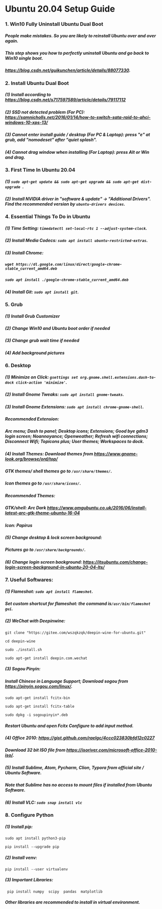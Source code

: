 # Ubuntu 20.04 Setup Guide



### 1. Win10 Fully Uninstall Ubuntu Dual Boot

##### People make mistakes. So you are likely to reinstall Ubuntu over and over again. 

##### This step shows you how to perfectly uninstall Ubuntu and go back to Win10 single boot.

##### https://blog.csdn.net/guikunchen/article/details/88077330.



### 2. Install Ubuntu Dual Boot

##### (1) Install according to <https://blog.csdn.net/s717597589/article/details/79117112>

##### (2) SSD not detected problem (For PC): <https://samnicholls.net/2016/01/14/how-to-switch-sata-raid-to-ahci-windows-10-xps-13/>

##### (3) Cannot enter install guide / desktop (For PC & Laptop): press "e" at grub, add "nomodeset" after "quiet splash". 

##### (4) Cannot drag window when installing (For Laptop): press Alt or Win and drag.



### 3. First Time In Ubuntu 20.04

##### (1) `sudo apt-get update && sudo apt-get upgrade && sudo apt-get dist-upgrade `.

##### (2) Install NVIDIA driver in "software & update" -> "Additional Drivers". Find the recommended version by `ubuntu-drivers devices`.



### 4. Essential Things To Do in Ubuntu

##### (1) Time Setting: `timedatectl set-local-rtc 1 --adjust-system-clock`.

##### (2) Install Media Codecs: `sudo apt install ubuntu-restricted-extras`.

##### (3) Install Chrome: 

##### `wget https://dl.google.com/linux/direct/google-chrome-stable_current_amd64.deb`

##### `sudo apt install ./google-chrome-stable_current_amd64.deb`

##### (4) Install Git: `sudo apt install git`.



### 5. Grub 

##### (1) Install Grub Customizer

##### (2) Change Win10 and Ubuntu boot order if needed

##### (3) Change grub wait time if needed

##### (4) Add background pictures



### 6. Desktop

##### (1) Minimize on Click: `gsettings set org.gnome.shell.extensions.dash-to-dock click-action 'minimize'`.

##### (2) Install Gnome Tweaks: `sudo apt install gnome-tweaks`.

##### (3) Install Gnome Extensions: `sudo apt install chrome-gnome-shell`.

##### Recommended Extension: 

##### Arc menu; Dash to panel; Desktop icons; Extensions; Good bye gdm3 login screen; Noannoyance; Openweather; Refresh wifi connections; **Disconnect Wifi**; Topicons plus; User themes; Workspaces to dock.

##### (4) Install Themes: Download themes from <https://www.gnome-look.org/browse/ord/top/>

##### GTK themes/ shell themes go to `/usr/share/themes/`.

##### Icon themes go to `/usr/share/icons/`.

##### Recommended Themes:

##### GTK/shell: Arc Dark <https://www.omgubuntu.co.uk/2016/06/install-latest-arc-gtk-theme-ubuntu-16-04>

##### Icon: Papirus 

##### (5) Change desktop & lock screen background:

##### Pictures go to `/usr/share/backgrounds/`.

##### (6) Change login screen background: <https://itsubuntu.com/change-login-screen-background-in-ubuntu-20-04-lts/>



### 7. Useful Softwares:

##### (1) Flameshot: `sudo apt install flameshot`. 

##### Set custom shortcut for flameshot: the command is`/usr/bin/flameshot gui`.

##### (2) WeChat with Deepinwine:

`git clone "https://gitee.com/wszqkzqk/deepin-wine-for-ubuntu.git"`

`cd deepin-wine`

`sudo ./install.sh`

`sudo apt-get install deepin.com.wechat`

##### (3) Sogou Pinyin:

##### Install Chinese in Language Support; Download sogou from <https://pinyin.sogou.com/linux/>.

`sudo apt-get install fcitx-bin`

`sudo apt-get install fcitx-table`

`sudo dpkg -i sogoupinyin*.deb`

##### Restart Ubuntu and open Fcitx Configure to add input method.

##### (4) Office 2010: <https://gist.github.com/raelgc/4ccc023830bfd12c0227>

##### Download 32 bit ISO file from <https://isoriver.com/microsoft-office-2010-iso/>.

##### (5) Install Sublime, Atom, Pycharm, Clion, Typora from official site / Ubuntu Software.

##### Note that Sublime has no access to mount files if installed from Ubuntu Software.

##### (6) Install VLC: `sudo snap install vlc`



### 8. Configure Python

##### (1) Install pip: 

`sudo apt install python3-pip`

`pip install --upgrade pip`

##### (2) Install venv:

`pip install --user virtualenv`

##### (3) Important Libraries:

` pip install numpy  scipy  pandas  matplotlib`

##### Other libraries are recommended to install in virtual environment.


